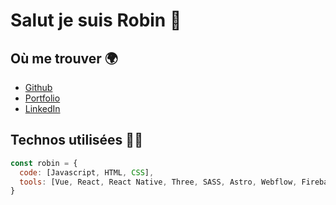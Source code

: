 # Salut je suis Robin 👋

## Où me trouver 🌍

- [Github](https://github.com/robinlrx)
- [Portfolio](https://robinleroux.fr)
- [LinkedIn](https://www.linkedin.com/in/robin-l-40471417b)

## Technos utilisées 👨‍💻

```js
const robin = {
  code: [Javascript, HTML, CSS],
  tools: [Vue, React, React Native, Three, SASS, Astro, Webflow, Firebase]
}
```

<!--
**robinlrx/robinlrx** is a ✨ _special_ ✨ repository because its `README.md` (this file) appears on your GitHub profile.

Here are some ideas to get you started:

- 🔭 I’m currently working on ...
- 🌱 I’m currently learning ...
- 👯 I’m looking to collaborate on ...
- 🤔 I’m looking for help with ...
- 💬 Ask me about ...
- 📫 How to reach me: ...
- 😄 Pronouns: ...
- ⚡ Fun fact: ...
-->
